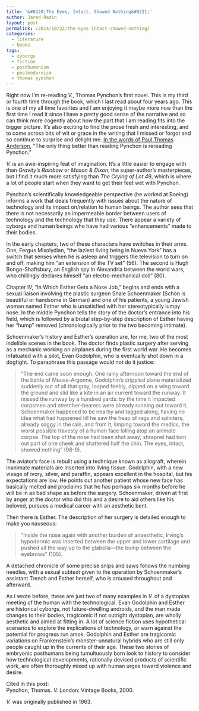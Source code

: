 ```yaml
---
title: '&#8220;The Eyes, Intact, Showed Nothing&#8221;'
author: Jared Radin
layout: post
permalink: /2014/10/22/the-eyes-intact-showed-nothing/
categories:
  - literature
  - books
tags:
  - cyborgs
  - fiction
  - posthumanism
  - postmodernism
  - thomas pynchon
---
```

Right now I&#8217;m re-reading *V.*, Thomas Pynchon&#8217;s first novel. This is my third or fourth time through the book, which I last read about four years ago. This is one of my all time favorites and I am enjoying it maybe more now than the first time I read it since I have a pretty good sense of the narrative and so can think more cogently about how the part that I am reading fits into the bigger picture. It&#8217;s also exciting to find the prose fresh and interesting, and to come across bits of wit or grace in the writing that I missed or forgot and so continue to surprise and delight me. <a href="http://nyti.ms/1sxlLs7" target="_blank">In the words of Paul Thomas Anderson</a>, “The only thing better than reading Pynchon is rereading Pynchon.”<!--more-->

*V.* is an awe-inspiring feat of imagination. It&#8217;s a little easier to engage with than *Gravity&#8217;s Rainbow* or *Mason & Dixon*, the super-author&#8217;s masterpieces, but I find it much more satisfying than *The Crying of Lot 49*, which is where a lot of people start when they want to get their feet wet with Pynchon.

Pynchon&#8217;s scientifically knowledgeable perspective (he worked at Boeing) informs a work that deals frequently with issues about the nature of technology and its impact on/relation to human beings. The author sees that there is not necessarily an impermeable border between users of technology and the technology that they use. There appear a variety of cyborgs and human beings who have had various “enhancements” made to their bodies.

In the early chapters, two of these characters have switches in their arms. One, Fergus Mixolydian, “the laziest living being in Nueva York” has a switch that senses when he is asleep and triggers the television to turn on and off, making him “an extension of the TV set” (56). The second is Hugh Bongo-Shaftsbury, an English spy in Alexandria between the world wars, who chillingly declares himself “an electro-mechanical doll” (80).

Chapter IV, “In Which Esther Gets a Nose Job,” begins and ends with a sexual liaison involving the plastic surgeon Shale Schoenmaker (Schön is beautiful or handsome in German) and one of his patients, a young Jewish woman named Esther who is unsatisfied with her stereotypically lumpy nose. In the middle Pynchon tells the story of the doctor&#8217;s entrance into his field, which is followed by a brutal step-by-step description of Esther having her “hump” removed (chronologically prior to the two becoming intimate).

Schoenmaker&#8217;s history and Esther&#8217;s operation are, for me, two of the most indelible scenes in the book. The doctor finds plastic surgery after serving as a mechanic working on airplanes during the first world war. He becomes infatuated with a pilot, Evan Godolphin, who is eventually shot down in a dogfight. To paraphrase this passage would not do it justice:

> “The end came soon enough. One rainy afternoon toward the end of the battle of Meuse-Argonne, Godolphin&#8217;s crippled plane materialized suddenly out of all that gray, looped feebly, dipped on a wing toward the ground and slid like a kite in an air current toward the runway. It missed the runway by a hundred yards: by the time it impacted corpsmen and stretcher-bearers were already running out toward it. Schoenmaker happened to be nearby and tagged along, having no idea what had happened till he saw the heap of rags and splinters, already soggy in the rain, and from it, limping toward the medics, the worst possible travesty of a human face lolling atop an animate corpse. The top of the nose had been shot away; shrapnel had torn out part of one cheek and shattered half the chin. The eyes, intact, showed nothing” (98-9).

The aviator&#8217;s face is rebuilt using a technique known as allograft, wherein inanimate materials are inserted into living tissue. Godolphin, with a new visage of ivory, silver, and paraffin, appears excellent in the hospital, but his expectations are low. He points out another patient whose new face has basically melted and proclaims that he has perhaps six months before he will be in as bad shape as before the surgery. Schoenmaker, driven at first by anger at the doctor who did this and a desire to aid others like his beloved, pursues a medical career with an aesthetic bent.

Then there is Esther. The description of her surgery is detailed enough to make you nauseous:

> “Inside the nose again with another burden of anaesthetic, Irving&#8217;s hypodermic was inserted between the upper and lower cartilage and pushed all the way up to the glabella—the bump between the eyebrows” (105).

A detached chronicle of some precise snips and saws follows the numbing needles, with a sexual subtext given to the operation by Schoenmaker&#8217;s assistant Trench and Esther herself, who is aroused throughout and afterward.

As I wrote before, these are just two of many examples in *V.* of a dystopian meeting of the human with the technological. Evan Godolphin and Esther are historical cyborgs, not future-dwelling androids, and the man made changes to their bodies, tragicomic if not outright dystopian, are wholly aesthetic and aimed at fitting in. A lot of science fiction uses hypothetical scenarios to explore the implications of technology, or warn against the potential for progress run amok. Godolphin and Esther are tragicomic variations on Frankenstein&#8217;s monster&#8211;unnatural hybrids who are still only people caught up in the currents of their age. These two stories of embryonic posthumans being tumultuously born look to history to consider how technological developments, rationally devised products of scientific work, are often thoroughly mixed up with human urges toward violence and desire.

Cited in this post:  
Pynchon, Thomas. *V.* London: Vintage Books, 2000.

*V.* was originally published in 1963.
